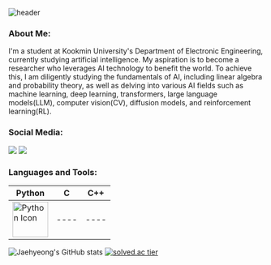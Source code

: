 ![header](https://capsule-render.vercel.app/api?type=soft&color=auto&height=300&section=header&text=Welcome%20JaeHyeongZone&fontSize=50)

### About Me:

I'm a student at Kookmin University's Department of Electronic Engineering, currently studying artificial intelligence. My aspiration is to become a researcher who leverages AI technology to benefit the world. To achieve this, I am diligently studying the fundamentals of AI, including linear algebra and probability theory, as well as delving into various AI fields such as machine learning, deep learning, transformers, large language models(LLM), computer vision(CV), diffusion models, and reinforcement learning(RL).



### Social Media:

<a href="https://www.notion.so/DashBoard-0636684aec444effb23c564584394fe6" target="_blank"><img src="https://img.shields.io/badge/Notion-000000?style=plastic&logo=Notion&logoColor=white"/></a>
<a href="https://www.instagram.com/_jaehyeong_ee/" target="_blank"><img src="https://img.shields.io/badge/Instagram-E4405F?style=plastic&logo=Instagram&logoColor=white"/></a>



### Languages and Tools:

| Python |   C   |   C++   |
|--------|-------|---------|
|<img src="https://upload.wikimedia.org/wikipedia/commons/c/c3/Python-logo-notext.svg" alt="Python Icon" width="70"/>|----|----|










![Jaehyeong's GitHub stats](https://github-readme-stats.vercel.app/api?username=JAEHYEONG8121&show_icons=true&theme=radical)
[![solved.ac tier](http://mazassumnida.wtf/api/generate_badge?boj=harry8121)](https://solved.ac/harry8121)

<!---
JAEHYEONG8121/JAEHYEONG8121 is a ✨ special ✨ repository because its `README.md` (this file) appears on your GitHub profile.
You can click the Preview link to take a look at your changes.
--->
